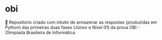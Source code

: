 # obi
🎲 Repositório criado com intuito de armazenar as respostas (produzidas em Python) das primeiras duas fases (Júnior e Nível 01) da prova OBI - Olimpíada Brasileira de Informática.
